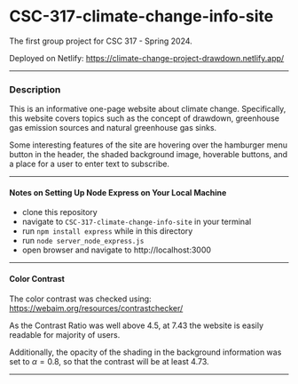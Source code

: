 # CSC-317-climate-change-info-site
The first group project for CSC 317 - Spring 2024. 

Deployed on Netlify:
https://climate-change-project-drawdown.netlify.app/

---

### Description

This is an informative one-page website about climate change. Specifically, this website covers topics such as the concept of drawdown, greenhouse gas emission sources and natural greenhouse gas sinks.

Some interesting features of the site are hovering over the hamburger menu button in the header, the shaded background image, hoverable buttons, and a place for a user to enter text to subscribe.

---

#### Notes on Setting Up Node Express on Your Local Machine

- clone this repository 
- navigate to `CSC-317-climate-change-info-site` in your terminal
- run `npm install express` while in this directory
- run `node server_node_express.js`
- open browser and navigate to http://localhost:3000

--- 

#### Color Contrast

The color contrast was checked using: 
https://webaim.org/resources/contrastchecker/

As the Contrast Ratio was well above $4.5$, at 7.43 the website is easily readable for majority of users. 

Additionally, the opacity of the shading in the background information was set to $\alpha = 0.8$, 
so that the contrast will be at least $4.73$. 

---

